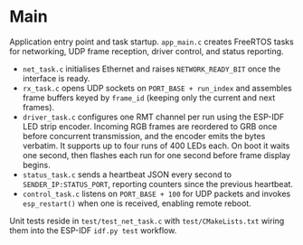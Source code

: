 # Main

Application entry point and task startup. `app_main.c` creates FreeRTOS tasks for networking, UDP frame reception, driver control, and status reporting.

- `net_task.c` initialises Ethernet and raises `NETWORK_READY_BIT` once the interface is ready.
- `rx_task.c` opens UDP sockets on `PORT_BASE + run_index` and assembles frame buffers keyed by `frame_id` (keeping only the current and next frames).
- `driver_task.c` configures one RMT channel per run using the ESP-IDF LED strip encoder. Incoming RGB frames are reordered to GRB once before concurrent transmission, and the encoder emits the bytes verbatim. It supports up to four runs of 400 LEDs each. On boot it waits one second, then flashes each run for one second before frame display begins.
- `status_task.c` sends a heartbeat JSON every second to `SENDER_IP:STATUS_PORT`, reporting counters since the previous heartbeat.
- `control_task.c` listens on `PORT_BASE + 100` for UDP packets and invokes `esp_restart()` when one is received, enabling remote reboot.

Unit tests reside in `test/test_net_task.c` with `test/CMakeLists.txt` wiring them into the ESP-IDF `idf.py test` workflow.
